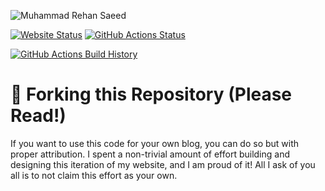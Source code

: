 ![Muhammad Rehan Saeed](./static/images/hero/Muhammad-Rehan-Saeed-1600x900.jpg)

[![Website Status](https://img.shields.io/website?url=https%3A%2F%2Frehansaeed.com)](https://rehansaeed.com) [![GitHub Actions Status](https://github.com/RehanSaeed/rehansaeed.github.io/workflows/Build/badge.svg?branch=main)](https://github.com/RehanSaeed/rehansaeed.github.io/actions)

[![GitHub Actions Build History](https://buildstats.info/github/chart/RehanSaeed/rehansaeed.github.io?branch=main&includeBuildsFromPullRequest=false)](https://github.com/RehanSaeed/rehansaeed.github.io/actions)

# 🚨 Forking this Repository (Please Read!)

If you want to use this code for your own blog, you can do so but with proper attribution. I spent a non-trivial amount of effort building and designing this iteration of my website, and I am proud of it! All I ask of you all is to not claim this effort as your own.
